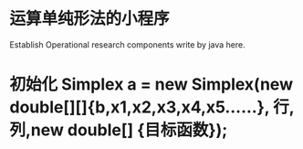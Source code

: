 # 运算单纯形法的小程序
Establish Operational research components write by java here.
# 初始化 Simplex a = new Simplex(new double[][]{b,x1,x2,x3,x4,x5……}, 行, 列,new double[] {目标函数});
